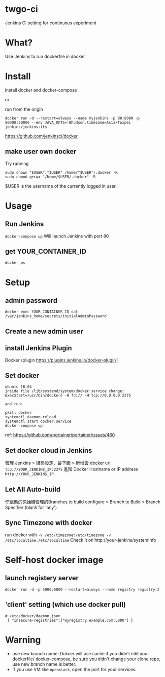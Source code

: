 # twgo-ci
Jenkins CI setting for continuous experiment

# What?
Use Jenkins to run dockerfile in docker

# Install
install docker and docker-compose

or

run from the origin
```
docker run -d --restart=always --name myjenkins -p 80:8080 -p 50000:50000 --env JAVA_OPTS=-Dhudson.timezone=Asia/Taipei jenkins/jenkins:lts
```
https://github.com/jenkinsci/docker

## make user own docker

Try running

```
sudo chown "$USER":"$USER" /home/"$USER"/.docker -R
sudo chmod g+rwx "/home/$USER/.docker" -R
```
$USER is the username of the currently logged in user.
# Usage
## Run Jenkins
`docker-compose up`
Will launch Jenkins with port 80

## get YOUR_CONTAINER_ID
`docker ps`

# Setup

## admin password
`docker exec YOUR_CONTAINER_ID cat /var/jenkins_home/secrets/initialAdminPassword`


## Create a new admin user

## install Jenkins Plugin
Docker (plugin https://plugins.jenkins.io/docker-plugin )

## Set docker
```
ubuntu 16.04
Inside file /lib/systemd/system/docker.service change:
ExecStart=/usr/bin/dockerd -H fd:// -H tcp://0.0.0.0:2375

and run:

pkill docker
systemctl daemon-reload
systemctl start docker.service
docker-compose up
```
ref: https://github.com/portainer/portainer/issues/460

## Set docker cloud in Jenkins
管理 Jenkins > 組態設定，最下面 > 新增雲 docker
uri `tcp://YOUR_JENKINS_IP:2375`
進階
Docker Hostname or IP address	 `http://YOUR_JENKINS_IP`

## Let All Auto-build
佇組態的原始碼管理的Branches to build
configure > Branch to Build > Branch Specifier (blank for 'any')

## Sync Timezone with docker
run docker with `-v /etc/timezone:/etc/timezone -v /etc/localtime:/etc/localtime`
Check it on http://your-jenkins/systemInfo

# Self-host docker image
## launch registery server
```
docker run -d -p 5000:5000 --restart=always --name registry registry:2
```
## 'client' setting (which use docker pull)
```
# /etc/docker/daemon.json
 { "insecure-registries":["myregistry.example.com:5000"] }
```
# Warning
- use new branch name: Dokcer will use cache if you didn't edit your dockerfile/ docker-compose, be sure you didn't change your clone repo, use new branch name is better.
- If you use VM like `openstack`, open the port for your services.
